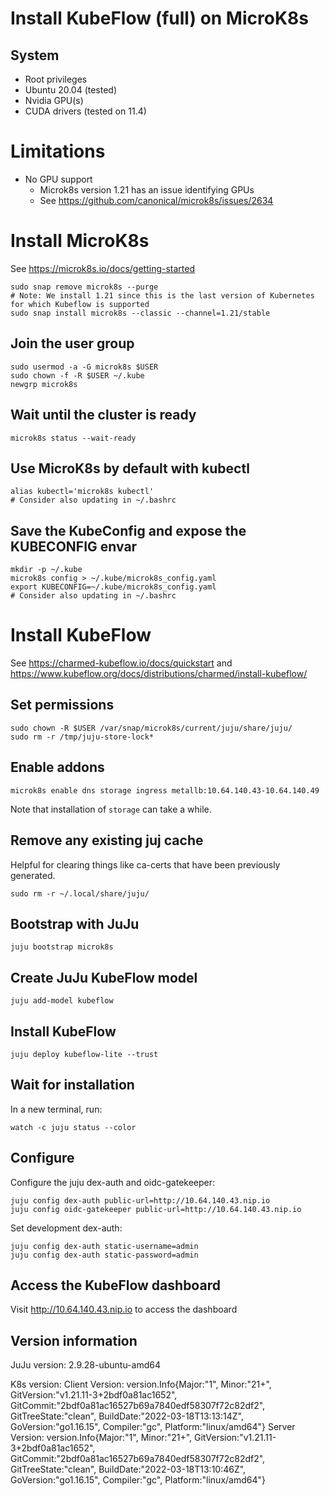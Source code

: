 # Install KubeFlow (full) on MicroK8s

## System
- Root privileges
- Ubuntu 20.04 (tested)
- Nvidia GPU(s)
- CUDA drivers (tested on 11.4)

# Limitations
- No GPU support
  - Microk8s version 1.21 has an issue identifying GPUs
  - See https://github.com/canonical/microk8s/issues/2634


# Install MicroK8s
See https://microk8s.io/docs/getting-started

```commandline
sudo snap remove microk8s --purge
# Note: We install 1.21 since this is the last version of Kubernetes for which Kubeflow is supported
sudo snap install microk8s --classic --channel=1.21/stable
```

## Join the user group

```commandline
sudo usermod -a -G microk8s $USER
sudo chown -f -R $USER ~/.kube
newgrp microk8s
```

## Wait until the cluster is ready

```commandline
microk8s status --wait-ready
```

## Use MicroK8s by default with kubectl

```commandline
alias kubectl='microk8s kubectl'
# Consider also updating in ~/.bashrc
```

## Save the KubeConfig and expose the KUBECONFIG envar

```commandline
mkdir -p ~/.kube
microk8s config > ~/.kube/microk8s_config.yaml 
export KUBECONFIG=~/.kube/microk8s_config.yaml
# Consider also updating in ~/.bashrc
```

# Install KubeFlow
See https://charmed-kubeflow.io/docs/quickstart and https://www.kubeflow.org/docs/distributions/charmed/install-kubeflow/

## Set permissions

```commandline
sudo chown -R $USER /var/snap/microk8s/current/juju/share/juju/
sudo rm -r /tmp/juju-store-lock*
```


## Enable addons

```commandline
microk8s enable dns storage ingress metallb:10.64.140.43-10.64.140.49
```

Note that installation of `storage` can take a while.

## Remove any existing juj cache

Helpful for clearing things like ca-certs that have been previously generated.
```commandline
sudo rm -r ~/.local/share/juju/
```

## Bootstrap with JuJu

```commandline
juju bootstrap microk8s
```


## Create JuJu KubeFlow model

```commandline
juju add-model kubeflow
```

## Install KubeFlow
```commandline
juju deploy kubeflow-lite --trust
```

## Wait for installation

In a new terminal, run:
```commandline
watch -c juju status --color
```

## Configure



Configure the juju dex-auth and oidc-gatekeeper:
```commandline
juju config dex-auth public-url=http://10.64.140.43.nip.io
juju config oidc-gatekeeper public-url=http://10.64.140.43.nip.io
```


Set development dex-auth:
```commandline
juju config dex-auth static-username=admin
juju config dex-auth static-password=admin
```

## Access the KubeFlow dashboard
Visit http://10.64.140.43.nip.io to access the dashboard

## Version information
JuJu version:
2.9.28-ubuntu-amd64

K8s version:
Client Version: version.Info{Major:"1", Minor:"21+", GitVersion:"v1.21.11-3+2bdf0a81ac1652", GitCommit:"2bdf0a81ac16527b69a7840edf58307f72c82df2", GitTreeState:"clean", BuildDate:"2022-03-18T13:13:14Z", GoVersion:"go1.16.15", Compiler:"gc", Platform:"linux/amd64"}
Server Version: version.Info{Major:"1", Minor:"21+", GitVersion:"v1.21.11-3+2bdf0a81ac1652", GitCommit:"2bdf0a81ac16527b69a7840edf58307f72c82df2", GitTreeState:"clean", BuildDate:"2022-03-18T13:10:46Z", GoVersion:"go1.16.15", Compiler:"gc", Platform:"linux/amd64"}


